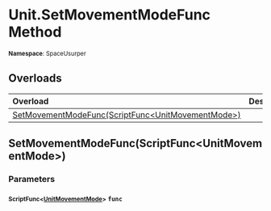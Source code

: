 # Unit.SetMovementModeFunc Method

<small>**Namespace**: SpaceUsurper</small>

## Overloads

<div markdown="1" class="member-table">

| Overload | Description |
| :------- | ----------- |
| [SetMovementModeFunc(ScriptFunc&lt;UnitMovementMode&gt;)](#ScriptFunc_) |  | 

</div>

## SetMovementModeFunc(ScriptFunc&lt;UnitMovementMode&gt;)
### Parameters
#### <small>ScriptFunc&lt;[UnitMovementMode](../UnitMovementMode.md)&gt;</small> `func`

